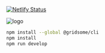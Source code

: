 [![Netlify Status](https://api.netlify.com/api/v1/badges/94bfe3ab-6248-4597-abbd-d0cf7da44674/deploy-status)](https://app.netlify.com/sites/freezer-web/deploys)

![logo](https://freezer.com.ar/logo.png)

```bash
npm install --global @gridsome/cli
npm install
npm run develop
```
